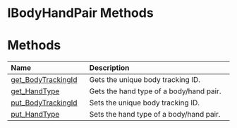 IBodyHandPair Methods  
=====================  

<span id="publicmethodsSection"></span>

Methods  
=======  

<table>
<colgroup>
<col width="30%" />
<col width="60%" />
</colgroup>
<thead>
<tr class="header">
<th align="left">Name</th>
<th align="left">Description</th>
</tr>
</thead>
<tbody>
<tr class="odd">
<td align="left"><a href="Methods/get_BodyTrackingId_Method.md">get_BodyTrackingId</a></td>
<td align="left">Gets the unique body tracking ID.</td>
</tr>
<tr class="even">
<td align="left"><a href="Methods/get_HandType_Method.md">get_HandType</a></td>
<td align="left">Gets the hand type of a body/hand pair.</td>
</tr>
<tr class="odd">
<td align="left"><a href="Methods/put_BodyTrackingId_Method.md">put_BodyTrackingId</a></td>
<td align="left">Sets the unique body tracking ID.</td>
</tr>
<tr class="even">
<td align="left"><a href="Methods/put_HandType_Method.md">put_HandType</a></td>
<td align="left">Sets the hand type of a body/hand pair.</td>
</tr>
</tbody>
</table>



<!--Please do not edit the data in the comment block below.-->
<!--
TOCTitle : IBodyHandPair Methods
RLTitle : IBodyHandPair Methods
KeywordK : IBodyHandPair interface, methods
KeywordA : Methods.T:Microsoft.Kinect.kinect.IBodyHandPair
AssetID : Methods.T:Microsoft.Kinect.kinect.IBodyHandPair
Locale : en-us
CommunityContent : 1
TargetOS : Windows
TopicType : kbSyntax
DocSet : K4Wv2
ProjType : K4Wv2Proj
Technology : Kinect for Windows
Product : Kinect for Windows SDK v2
productversion : 20
-->
